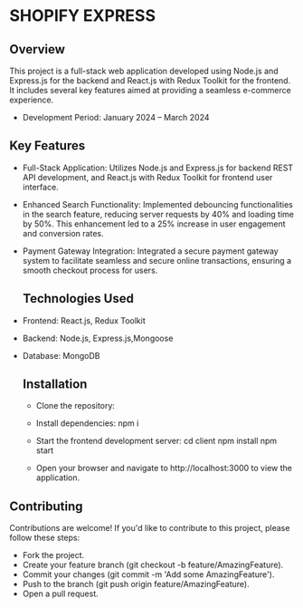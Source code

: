 # SHOPIFY EXPRESS

## Overview
This project is a full-stack web application developed using Node.js and Express.js for the backend and React.js with Redux Toolkit for the frontend. It includes several key features aimed at providing a seamless e-commerce experience.
- Development Period: January 2024 – March 2024

## Key Features
- Full-Stack Application: Utilizes Node.js and Express.js for backend REST API development, and React.js with Redux Toolkit for frontend user interface.
- Enhanced Search Functionality: Implemented debouncing functionalities in the search feature, reducing server requests by 40% and loading time by 50%. This enhancement led to a 25% increase in user engagement and conversion rates.
- Payment Gateway Integration: Integrated a secure payment gateway system to facilitate seamless and secure online transactions, ensuring a smooth checkout process for users.

  ## Technologies Used
 - Frontend: React.js, Redux Toolkit
 - Backend: Node.js, Express.js,Mongoose
- Database: MongoDB

  ## Installation
  - Clone the repository:
  - Install dependencies: npm i
  - Start the frontend development server: cd client
    npm install
    npm start

  - Open your browser and navigate to http://localhost:3000 to view the application.


## Contributing
Contributions are welcome! If you'd like to contribute to this project, please follow these steps:

- Fork the project.
- Create your feature branch (git checkout -b feature/AmazingFeature).
- Commit your changes (git commit -m 'Add some AmazingFeature').
- Push to the branch (git push origin feature/AmazingFeature).
- Open a pull request.
